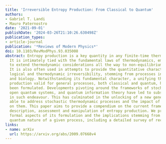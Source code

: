 ```yaml
---
title: 'Irreversible Entropy Production: From Classical to Quantum'
authors:
- Gabriel T. Landi
- Mauro Paternostro
date: '2021-09-01'
publishDate: '2024-03-26T21:10:26.630498Z'
publication_types:
- article-journal
publication: '*Reviews of Modern Physics*'
doi: 10.1103/RevModPhys.93.035008
abstract: Entropy production is a key quantity in any finite-time thermodynamic process.
  It is intimately tied with the fundamental laws of thermodynamics, embodying a tool
  to extend thermodynamic considerations all the way to non-equilibrium processes.
  It is also often used in attempts to provide the quantitative characterization of
  logical and thermodynamic irreversibility, stemming from processes in physics, chemistry
  and biology. Notwithstanding its fundamental character, a unifying theory of entropy
  production valid for general processes, both classical and quantum, has not yet
  been formulated. Developments pivoting around the frameworks of stochastic thermodynamics,
  open quantum systems, and quantum information theory have led to substantial progress
  in such endeavour. This has culminated in the unlocking of a new generation of experiments
  able to address stochastic thermodynamic processes and the impact of entropy production
  on them. This paper aims to provide a compendium on the current framework for the
  description, assessment and manipulation of entropy production. We present both
  formal aspects of its formulation and the implications stemming from the potential
  quantum nature of a given process, including a detailed survey of recent experiments.
links:
- name: arXiv
  url: https://arxiv.org/abs/2009.07668v4
---
```

